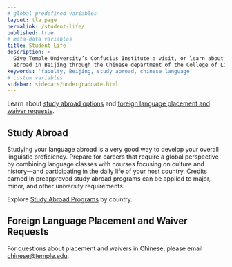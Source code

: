 ```yaml
---
# global predefined variables
layout: tla_page
permalink: /student-life/
published: true
# meta-data variables
title: Student Life
description: >-
  Give Temple University’s Confucius Institute a visit, or learn about your options to study
  abroad in Beijing through the Chinese department of the College of Liberal Arts!
keywords: 'faculty, Beijing, study abroad, chinese language'  
# custom variables
sidebar: sidebars/undergraduate.html
---
```

Learn about [study abroad options](#study-abroad) and [foreign language placement and waiver requests](#foreign-language-placement-waiver-and-assessment-requests).

## Study Abroad
Studying your language abroad is a very good way to develop your overall linguistic proficiency. Prepare for careers that require a global perspective by combining language classes with courses focusing on culture and history—and participating in the daily life of your host country. Credits earned in preapproved study abroad programs can be applied to major, minor, and other university requirements.  

Explore [Study Abroad Programs](https://studyabroad.temple.edu/programs) by country.

## Foreign Language Placement and Waiver Requests
For questions about placement and waivers in Chinese, please email [chinese@temple.edu](mailto:chinese_studies@temple.edu).
